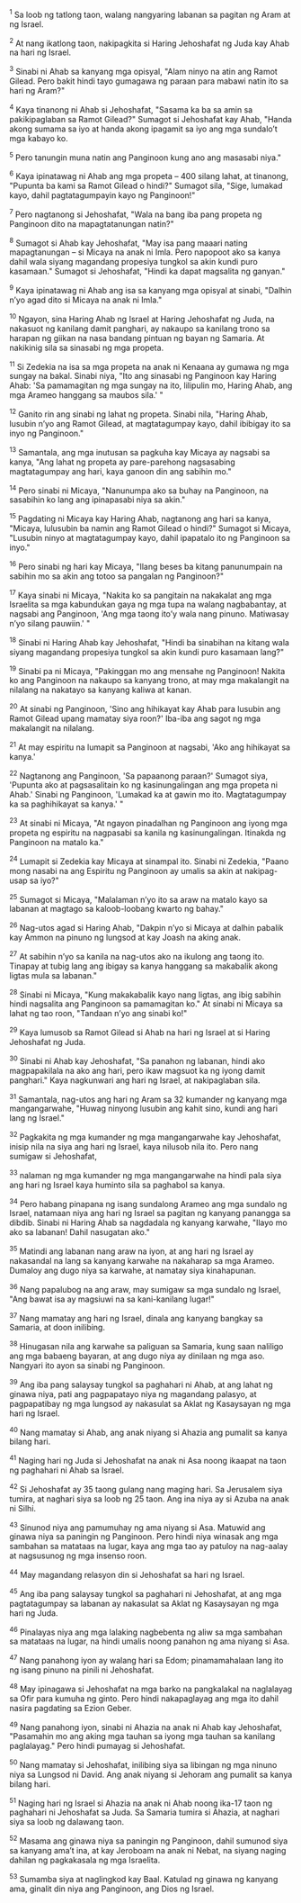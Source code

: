 <sup>1</sup>
Sa loob ng tatlong taon, walang nangyaring labanan sa pagitan ng Aram at ng Israel. 

<sup>2</sup>
At nang ikatlong taon, nakipagkita si Haring Jehoshafat ng Juda kay Ahab na hari ng Israel. 

<sup>3</sup>
Sinabi ni Ahab sa kanyang mga opisyal, "Alam ninyo na atin ang Ramot Gilead. Pero bakit hindi tayo gumagawa ng paraan para mabawi natin ito sa hari ng Aram?" 

<sup>4</sup>
Kaya tinanong ni Ahab si Jehoshafat, "Sasama ka ba sa amin sa pakikipaglaban sa Ramot Gilead?" Sumagot si Jehoshafat kay Ahab, "Handa akong sumama sa iyo at handa akong ipagamit sa iyo ang mga sundaloʼt mga kabayo ko. 

<sup>5</sup>
Pero tanungin muna natin ang Panginoon kung ano ang masasabi niya." 

<sup>6</sup>
Kaya ipinatawag ni Ahab ang mga propeta – 400 silang lahat, at tinanong, "Pupunta ba kami sa Ramot Gilead o hindi?" Sumagot sila, "Sige, lumakad kayo, dahil pagtatagumpayin kayo ng Panginoon!" 

<sup>7</sup>
Pero nagtanong si Jehoshafat, "Wala na bang iba pang propeta ng Panginoon dito na mapagtatanungan natin?" 

<sup>8</sup>
Sumagot si Ahab kay Jehoshafat, "May isa pang maaari nating mapagtanungan – si Micaya na anak ni Imla. Pero napopoot ako sa kanya dahil wala siyang magandang propesiya tungkol sa akin kundi puro kasamaan." Sumagot si Jehoshafat, "Hindi ka dapat magsalita ng ganyan." 

<sup>9</sup>
Kaya ipinatawag ni Ahab ang isa sa kanyang mga opisyal at sinabi, "Dalhin nʼyo agad dito si Micaya na anak ni Imla." 

<sup>10</sup>
Ngayon, sina Haring Ahab ng Israel at Haring Jehoshafat ng Juda, na nakasuot ng kanilang damit panghari, ay nakaupo sa kanilang trono sa harapan ng giikan na nasa bandang pintuan ng bayan ng Samaria. At nakikinig sila sa sinasabi ng mga propeta. 

<sup>11</sup>
Si Zedekia na isa sa mga propeta na anak ni Kenaana ay gumawa ng mga sungay na bakal. Sinabi niya, "Ito ang sinasabi ng Panginoon kay Haring Ahab: 'Sa pamamagitan ng mga sungay na ito, lilipulin mo, Haring Ahab, ang mga Arameo hanggang sa maubos sila.' " 

<sup>12</sup>
Ganito rin ang sinabi ng lahat ng propeta. Sinabi nila, "Haring Ahab, lusubin nʼyo ang Ramot Gilead, at magtatagumpay kayo, dahil ibibigay ito sa inyo ng Panginoon." 

<sup>13</sup>
Samantala, ang mga inutusan sa pagkuha kay Micaya ay nagsabi sa kanya, "Ang lahat ng propeta ay pare-parehong nagsasabing magtatagumpay ang hari, kaya ganoon din ang sabihin mo." 

<sup>14</sup>
Pero sinabi ni Micaya, "Nanunumpa ako sa buhay na Panginoon, na sasabihin ko lang ang ipinapasabi niya sa akin." 

<sup>15</sup>
Pagdating ni Micaya kay Haring Ahab, nagtanong ang hari sa kanya, "Micaya, lulusubin ba namin ang Ramot Gilead o hindi?" Sumagot si Micaya, "Lusubin ninyo at magtatagumpay kayo, dahil ipapatalo ito ng Panginoon sa inyo." 

<sup>16</sup>
Pero sinabi ng hari kay Micaya, "Ilang beses ba kitang panunumpain na sabihin mo sa akin ang totoo sa pangalan ng Panginoon?" 

<sup>17</sup>
Kaya sinabi ni Micaya, "Nakita ko sa pangitain na nakakalat ang mga Israelita sa mga kabundukan gaya ng mga tupa na walang nagbabantay, at nagsabi ang Panginoon, 'Ang mga taong itoʼy wala nang pinuno. Matiwasay nʼyo silang pauwiin.' " 

<sup>18</sup>
Sinabi ni Haring Ahab kay Jehoshafat, "Hindi ba sinabihan na kitang wala siyang magandang propesiya tungkol sa akin kundi puro kasamaan lang?" 

<sup>19</sup>
Sinabi pa ni Micaya, "Pakinggan mo ang mensahe ng Panginoon! Nakita ko ang Panginoon na nakaupo sa kanyang trono, at may mga makalangit na nilalang na nakatayo sa kanyang kaliwa at kanan. 

<sup>20</sup>
At sinabi ng Panginoon, 'Sino ang hihikayat kay Ahab para lusubin ang Ramot Gilead upang mamatay siya roon?' Iba-iba ang sagot ng mga makalangit na nilalang. 

<sup>21</sup>
At may espiritu na lumapit sa Panginoon at nagsabi, 'Ako ang hihikayat sa kanya.' 

<sup>22</sup>
Nagtanong ang Panginoon, 'Sa papaanong paraan?' Sumagot siya, 'Pupunta ako at pagsasalitain ko ng kasinungalingan ang mga propeta ni Ahab.' Sinabi ng Panginoon, 'Lumakad ka at gawin mo ito. Magtatagumpay ka sa paghihikayat sa kanya.' " 

<sup>23</sup>
At sinabi ni Micaya, "At ngayon pinadalhan ng Panginoon ang iyong mga propeta ng espiritu na nagpasabi sa kanila ng kasinungalingan. Itinakda ng Panginoon na matalo ka." 

<sup>24</sup>
Lumapit si Zedekia kay Micaya at sinampal ito. Sinabi ni Zedekia, "Paano mong nasabi na ang Espiritu ng Panginoon ay umalis sa akin at nakipag-usap sa iyo?" 

<sup>25</sup>
Sumagot si Micaya, "Malalaman nʼyo ito sa araw na matalo kayo sa labanan at magtago sa kaloob-loobang kwarto ng bahay." 

<sup>26</sup>
Nag-utos agad si Haring Ahab, "Dakpin nʼyo si Micaya at dalhin pabalik kay Ammon na pinuno ng lungsod at kay Joash na aking anak. 

<sup>27</sup>
At sabihin nʼyo sa kanila na nag-utos ako na ikulong ang taong ito. Tinapay at tubig lang ang ibigay sa kanya hanggang sa makabalik akong ligtas mula sa labanan." 

<sup>28</sup>
Sinabi ni Micaya, "Kung makakabalik kayo nang ligtas, ang ibig sabihin hindi nagsalita ang Panginoon sa pamamagitan ko." At sinabi ni Micaya sa lahat ng tao roon, "Tandaan nʼyo ang sinabi ko!" 

<sup>29</sup>
Kaya lumusob sa Ramot Gilead si Ahab na hari ng Israel at si Haring Jehoshafat ng Juda. 

<sup>30</sup>
Sinabi ni Ahab kay Jehoshafat, "Sa panahon ng labanan, hindi ako magpapakilala na ako ang hari, pero ikaw magsuot ka ng iyong damit panghari." Kaya nagkunwari ang hari ng Israel, at nakipaglaban sila. 

<sup>31</sup>
Samantala, nag-utos ang hari ng Aram sa 32 kumander ng kanyang mga mangangarwahe, "Huwag ninyong lusubin ang kahit sino, kundi ang hari lang ng Israel." 

<sup>32</sup>
Pagkakita ng mga kumander ng mga mangangarwahe kay Jehoshafat, inisip nila na siya ang hari ng Israel, kaya nilusob nila ito. Pero nang sumigaw si Jehoshafat, 

<sup>33</sup>
nalaman ng mga kumander ng mga mangangarwahe na hindi pala siya ang hari ng Israel kaya huminto sila sa paghabol sa kanya. 

<sup>34</sup>
Pero habang pinapana ng isang sundalong Arameo ang mga sundalo ng Israel, natamaan niya ang hari ng Israel sa pagitan ng kanyang panangga sa dibdib. Sinabi ni Haring Ahab sa nagdadala ng kanyang karwahe, "Ilayo mo ako sa labanan! Dahil nasugatan ako." 

<sup>35</sup>
Matindi ang labanan nang araw na iyon, at ang hari ng Israel ay nakasandal na lang sa kanyang karwahe na nakaharap sa mga Arameo. Dumaloy ang dugo niya sa karwahe, at namatay siya kinahapunan. 

<sup>36</sup>
Nang papalubog na ang araw, may sumigaw sa mga sundalo ng Israel, "Ang bawat isa ay magsiuwi na sa kani-kanilang lugar!" 

<sup>37</sup>
Nang mamatay ang hari ng Israel, dinala ang kanyang bangkay sa Samaria, at doon inilibing. 

<sup>38</sup>
Hinugasan nila ang karwahe sa paliguan sa Samaria, kung saan naliligo ang mga babaeng bayaran, at ang dugo niya ay dinilaan ng mga aso. Nangyari ito ayon sa sinabi ng Panginoon. 

<sup>39</sup>
Ang iba pang salaysay tungkol sa paghahari ni Ahab, at ang lahat ng ginawa niya, pati ang pagpapatayo niya ng magandang palasyo, at pagpapatibay ng mga lungsod ay nakasulat sa Aklat ng Kasaysayan ng mga hari ng Israel. 

<sup>40</sup>
Nang mamatay si Ahab, ang anak niyang si Ahazia ang pumalit sa kanya bilang hari.

<sup>41</sup>
Naging hari ng Juda si Jehoshafat na anak ni Asa noong ikaapat na taon ng paghahari ni Ahab sa Israel. 

<sup>42</sup>
Si Jehoshafat ay 35 taong gulang nang maging hari. Sa Jerusalem siya tumira, at naghari siya sa loob ng 25 taon. Ang ina niya ay si Azuba na anak ni Silhi. 

<sup>43</sup>
Sinunod niya ang pamumuhay ng ama niyang si Asa. Matuwid ang ginawa niya sa paningin ng Panginoon. Pero hindi niya winasak ang mga sambahan sa matataas na lugar, kaya ang mga tao ay patuloy na nag-aalay at nagsusunog ng mga insenso roon. 

<sup>44</sup>
May magandang relasyon din si Jehoshafat sa hari ng Israel. 

<sup>45</sup>
Ang iba pang salaysay tungkol sa paghahari ni Jehoshafat, at ang mga pagtatagumpay sa labanan ay nakasulat sa Aklat ng Kasaysayan ng mga hari ng Juda. 

<sup>46</sup>
Pinalayas niya ang mga lalaking nagbebenta ng aliw sa mga sambahan sa matataas na lugar, na hindi umalis noong panahon ng ama niyang si Asa. 

<sup>47</sup>
Nang panahong iyon ay walang hari sa Edom; pinamamahalaan lang ito ng isang pinuno na pinili ni Jehoshafat. 

<sup>48</sup>
May ipinagawa si Jehoshafat na mga barko na pangkalakal na naglalayag sa Ofir para kumuha ng ginto. Pero hindi nakapaglayag ang mga ito dahil nasira pagdating sa Ezion Geber. 

<sup>49</sup>
Nang panahong iyon, sinabi ni Ahazia na anak ni Ahab kay Jehoshafat, "Pasamahin mo ang aking mga tauhan sa iyong mga tauhan sa kanilang paglalayag." Pero hindi pumayag si Jehoshafat. 

<sup>50</sup>
Nang mamatay si Jehoshafat, inilibing siya sa libingan ng mga ninuno niya sa Lungsod ni David. Ang anak niyang si Jehoram ang pumalit sa kanya bilang hari.

<sup>51</sup>
Naging hari ng Israel si Ahazia na anak ni Ahab noong ika-17 taon ng paghahari ni Jehoshafat sa Juda. Sa Samaria tumira si Ahazia, at naghari siya sa loob ng dalawang taon. 

<sup>52</sup>
Masama ang ginawa niya sa paningin ng Panginoon, dahil sumunod siya sa kanyang amaʼt ina, at kay Jeroboam na anak ni Nebat, na siyang naging dahilan ng pagkakasala ng mga Israelita. 

<sup>53</sup>
Sumamba siya at naglingkod kay Baal. Katulad ng ginawa ng kanyang ama, ginalit din niya ang Panginoon, ang Dios ng Israel.